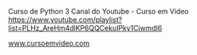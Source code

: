 Curso de Python 3
Canal do Youtube - Curso em Video
https://www.youtube.com/playlist?list=PLHz_AreHm4dlKP6QQCekuIPky1CiwmdI6

www.cursoemvideo.com
